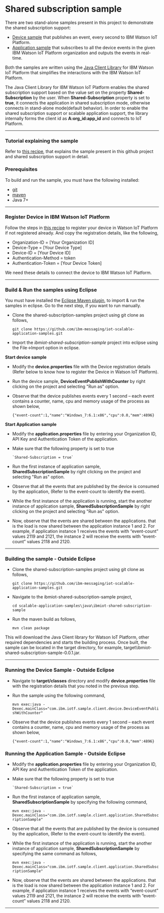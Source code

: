 Shared subscription sample
============================================

There are two stand-alone samples present in this project to demonstrate the shared subscription support:

* [Device sample](https://github.com/ibm-watson-iot/iot-java/blob/master/samples/shared-subscription-sample/src/main/java/com/ibm/iotf/sample/client/device/DeviceEventPublishWithCounter.java) that publishes an event, every second to IBM Watson IoT Platform.
* [Application sample](https://github.com/ibm-watson-iot/iot-java/blob/master/samples/shared-subscription-sample/src/main/java/com/ibm/iotf/sample/client/application/SharedSubscriptionSample.java) that subscribes to all the device events in the given IBM Watson IoT Platform organization and outputs the events in real-time.

Both the samples are written using the [Java Client Library](https://github.com/ibm-messaging/iot-java) for IBM Watson IoT Platform that simplifies the interactions with the IBM Watson IoT Platform.

The Java Client Library for IBM Watson IoT Platform enables the shared subscription support based on the value set on the property **Shared-Subscription** by the user. When **Shared-Subscription** property is set to **true**, it connects the application in shared subscription mode, otherwise connects in stand-alone mode(default behavior). In order to enable the shared subscription support or scalable application support, the library internally forms the client id as **A:org_id:app_id** and connects to IoT Platform.

----

### Tutorial explaining the sample

Refer to [this recipe](https://developer.ibm.com/recipes/tutorials/shared-subscription-in-ibm-iot-foundation/), that explains the sample present in this github project and shared subscription support in detail.

### Prerequisites
To build and run the sample, you must have the following installed:

* [git](https://git-scm.com/)
* [maven](https://maven.apache.org/download.cgi)
* Java 7+

----

### Register Device in IBM Watson IoT Platform

Follow the steps in [this recipe](https://developer.ibm.com/recipes/tutorials/how-to-register-devices-in-ibm-iot-foundation/) to register your device in Watson IoT Platform if not registered already. And copy the registration details, like the following,

* Organization-ID = [Your Organization ID]
* Device-Type = [Your Device Type]
* Device-ID = [Your Device ID]
* Authentication-Method = token
* Authentication-Token = [Your Device Token]

We need these details to connect the device to IBM Watson IoT Platform.

----

### Build & Run the samples using Eclipse

You must have installed the [Eclipse Maven plugin](http://www.eclipse.org/m2e/), to import & run the samples in eclipse. Go to the next step, if you want to run manually.

* Clone the shared-subscription-samples project using git clone as follows,

    `git clone https://github.com/ibm-messaging/iot-scalable-application-samples.git`
    
* Import the *ibmiot-shared-subscription-sample* project into eclipse using the File->Import option in eclipse.

**Start device sample**

* Modify the **device.properties** file with the Device registration details (Refer below to know how to register the Device in Watson IoT Platform).

* Run the device sample, **DeviceEventPublishWithCounter** by right clicking on the project and selecting "Run as" option.

* Observe that the device publishes events every 1 second – each event contains a counter, name, cpu and memory usage of the process as shown below,

     `{"event-count":1,"name":"Windows_7:6.1:x86","cpu":0.0,"mem":4896}`

**Start Application sample**

* Modify the **application.properties** file by entering your Organization ID, API Key and Authentication Token of the application.

* Make sure that the following property is set to true

      `Shared-Subscription = true`

* Run the first instance of application sample, **SharedSubscriptionSample** by right clicking on the project and selecting "Run as" option.

* Observe that all the events that are published by the device is consumed by the application, (Refer to the event-count to identify the event).

*  While the first instance of the application is running, start the another instance of application sample, **SharedSubscriptionSample** by right clicking on the project and selecting "Run as" option.
  
* Now, observe that the events are shared between the applications. that is the load is now shared between the application instance 1 and 2. For example, if application instance 1 receives the events with “event-count” values 2119 and 2121, the instance 2 will receive the events with “event-count” values 2118 and 2120.

----

### Building the sample - Outside Eclipse

* Clone the shared-subscription-samples project using git clone as follows,
   
    `git clone https://github.com/ibm-messaging/iot-scalable-application-samples.git`
    
* Navigate to the ibmiot-shared-subscription-sample project, 

    `cd scalable-application-samples\java\ibmiot-shared-subscription-sample`
    
* Run the maven build as follows,

    `mvn clean package`
    
This will download the Java Client library for Watson IoT Platform, other required dependencies and starts the building process. Once built, the sample can be located in the target directory, for example, target\ibmiot-shared-subscription-sample-0.0.1.jar.

----

### Running the Device Sample - Outside Eclipse

* Navigate to **target/classes** directory and modify **device.properties** file with the registration details that you noted in the previous step.

* Run the sample using the following command,

    `mvn exec:java -Dexec.mainClass="com.ibm.iotf.sample.client.device.DeviceEventPublishWithCounter"`

* Observe that the device publishes events every 1 second – each event contains a counter, name, cpu and memory usage of the process as shown below,

     `{"event-count":1,"name":"Windows_7:6.1:x86","cpu":0.0,"mem":4896}`


### Running the Application Sample - Outside Eclipse

* Modify the **application.properties** file by entering your Organization ID, API Key and Authentication Token of the application.

* Make sure that the following property is set to true

      `Shared-Subscription = true`

* Run the first instance of application sample, **SharedSubscriptionSample** by specifying the following command,

     `mvn exec:java -Dexec.mainClass="com.ibm.iotf.sample.client.application.SharedSubscriptionSample"`

* Observe that all the events that are published by the device is consumed by the application, (Refer to the event-count to identify the event).

*  While the first instance of the application is running, start the another instance of application sample, **SharedSubscriptionSample** by specifying the same command as follows,

    `mvn exec:java -Dexec.mainClass="com.ibm.iotf.sample.client.application.SharedSubscriptionSample"`

* Now, observe that the events are shared between the applications. that is the load is now shared between the application instance 1 and 2. For example, if application instance 1 receives the events with “event-count” values 2119 and 2121, the instance 2 will receive the events with “event-count” values 2118 and 2120.

----
